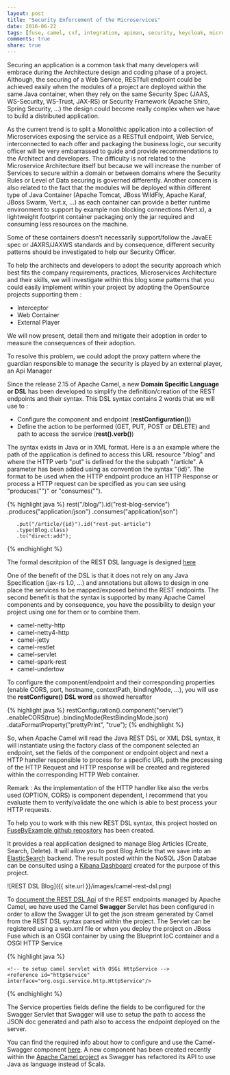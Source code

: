 ```yaml
---
layout: post
title: "Security Enforcement of the Microservices"
date: 2016-06-22
tags: [fuse, camel, cxf, integration, apiman, security, keycloak, microservices]
comments: true
share: true
---
```


Securing an application is a common task that many developers will embrace during the Architecture design and coding phase of a project. Although, the securing of a Web Service, RESTfull endpoint could be achieved easily
when the modules of a project are deployed within the same Java container, when they rely on the same Security Spec (JAAS, WS-Security, WS-Trust, JAX-RS) or Security Framework (Apache Shiro, Spring Security, ...) the 
design could become really complex when we have to build a distributed application.
 
As the current trend is to split a Monolithic application into a collection of Microservices exposing the service as a RESTfull endpoint, Web Service, interconnected to each offer and packaging the business logic, our security officer will be very embarrassed
to guide and provide recommendations to the Architect and developers. The difficulty is not related to the Microservice Architecture itself but because we will increase the number of Services to secure within a domain or between domains where the 
Security Rules or Level of Data securing is governed differently. Another concern is also related to the fact that the modules will be deployed within different type of Java Container (Apache Tomcat, JBoss WildFly, Apache Karaf, JBoss Swarm, Vert.x, ...)
as each container can provide a better runtime environment to support by example non blocking connections (Vert.x), a lightweight footprint container packaging only the jar required and consuming less resources on the machine.

Some of these containers doesn't necessarily support/follow the JavaEE spec or JAXRS/JAXWS standards and by consequence, different security patterns should be investigated to help our Security Officer.

To help the architects and developers to adopt the security approach which best fits the company requirements, practices, Microservices Architecture and their skills, we will investigate within this blog some patterns that you could
easily implement within your project by adopting the OpenSource projects supporting them :

- Interceptor
- Web Container
- External Player

We will now present, detail them and mitigate their adoption in order to measure the consequences of their adoption.



To resolve this problem, we could adopt the proxy pattern where the guardian responsible  to manage the security is played by an external player, an Api Manager




Since the release 2.15 of Apache Camel, a new **Domain Specific Language or DSL** has been developed to simplify the definition/creation of the REST endpoints and their syntax. 
This DSL syntax contains 2 words that we will use to :

- Configure the component and endpoint (**restConfiguration()**)
- Define the action to be performed (GET, PUT, POST or DELETE) and path to access the service (**rest().verb()**)

The syntax exists in Java or in XML format. Here is a an example where the path of the application is defined to access this URL resource "/blog" and where the HTTP verb "put" is defined for the 
the subpath "/article". A parameter has been added using as convention the syntax "{id}". The format to be used when the HTTP endpoint produce an HTTP Response or process a HTTP request
can be specified as you can see using "produces("")" or "consumes("").

{% highlight java %}
rest("/blog/").id("rest-blog-service")
       .produces("application/json")
       .consumes("application/json")

       .put("/article/{id}").id("rest-put-article")
       .type(Blog.class)
       .to("direct:add");
{% endhighlight %}

The formal descritpion of the REST DSL language is designed [here](http://camel.apache.org/rest-dsl.html) 


One of the benefit of the DSL is that it does not rely on any Java Specification (jax-rs 1.0, ...) and annotations but allows to design in one place the services to be mapped/exposed behind the REST endpoints.
The second benefit is that the syntax is supported by many Apache Camel components and by consequence, you have the possibility to design your project using one for them or to combine them. 

- camel-netty-http
- camel-netty4-http 
- camel-jetty 
- camel-restlet 
- camel-servlet 
- camel-spark-rest
- camel-undertow

To configure the component/endpoint and their corresponding properties (enable CORS, port, hostname, contextPath, bindingMode, ...), you will use the **restConfigure() DSL word** as showed hereafter  

{% highlight java %}
restConfiguration().component("servlet")
   .enableCORS(true)
   .bindingMode(RestBindingMode.json)
   .dataFormatProperty("prettyPrint", "true");
{% endhighlight %}

So, when Apache Camel will read the Java REST DSL or XML DSL syntax, it will instantiate using the factory class of the component selected an endpoint, set the fields of the component or endpoint object
and next a HTTP handler responsible to process for a specific URL path the processing of the HTTP Request and HTTP response will be created and registered within the corresponding HTTP Web container.

Remark : As the implementation of the HTTP handler like also the verbs used (OPTION, CORS) is component dependent, I recommend that you evaluate them to verify/validate the one which is able to best process your HTTP requests.

To help you to work with this new REST DSL syntax, this project hosted on [FuseByExample github repository](https://github.com/FuseByExample/rest-dsl-in-action/) has been created. 

It provides a real application designed to manage Blog Articles (Create, Search, Delete). It will allow you to post Blog Article that we save into an [ElasticSearch](https://github.com/FuseByExample/rest-dsl-in-action/#setup-elasticsearch-data-mapping) backend. The result posted within the NoSQL JSon Databae can be consulted using a [Kibana Dashboard](https://github.com/FuseByExample/rest-dsl-in-action/#kibana-dashboard-and-services) created for the purpose of this project.

![REST DSL Blog]({{ site.url }}/images/camel-rest-dsl.png)

To [document the REST DSL Api](https://github.com/FuseByExample/rest-dsl-in-action/#swagger-documentation) of the REST endpoints managed by Apache Camel, we have used the Camel **Swagger** Servlet has been configured in order to allow the Swagger UI to get the json stream generated by Camel from the REST DSL syntax parsed within
the project. The Servlet can be registered using a web.xml file or when you deploy the project on JBoss Fuse which is an OSGI container by using the Blueprint IoC container and a OSGI HTTP Service

{% highlight java %}
<service interface="javax.servlet.http.HttpServlet">
        <service-properties>
            <entry key="alias" value="/rest/api-docs/*"/>
            <entry key="init-prefix" value="init."/>
            <entry key="init.cors" value="true"/>
            <entry key="init.base.path" value="${swaggerBasePath}"/>
        </service-properties>
        <bean class="org.apache.camel.component.swagger.DefaultCamelSwaggerServlet"/>
    </service>

    <!-- to setup camel servlet with OSGi HttpService -->
    <reference id="httpService" interface="org.osgi.service.http.HttpService"/>
{% endhighlight %}

The Service properties fields define the fields to be configured for the Swagger Servlet that Swagger will use to setup the path to access the JSON doc generated and path also to access the endpoint deployed on the server.

You can find the required info about how to configure and use the Camel-Swagger component [here](http://camel.apache.org/swagger.html). A new component has been created recently within the [Apache Camel project](http://camel.apache.org/swagger-java.html) as Swagger has refactored its API to use Java as language instead of Scala.





